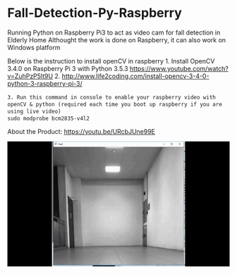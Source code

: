 # Fall-Detection-Py-Raspberry
Running Python on Raspberry Pi3 to act as video cam for fall detection in Elderly Home
Althought the work is done on Raspberry, it can also work on Windows platform

Below is the instruction to install openCV in raspberry
	1. Install OpenCV 3.4.0 on Raspberry Pi 3 with Python 3.5.3
    https://www.youtube.com/watch?v=ZuhPzP5lt9U
	2. http://www.life2coding.com/install-opencv-3-4-0-python-3-raspberry-pi-3/

	3. Run this command in console to enable your raspberry video with openCV & python (required each time you boot up raspberry if you are using live video)
	sudo modprobe bcm2835-v4l2

About the Product: https://youtu.be/URcbJUne99E

![demo](Fall.gif)
